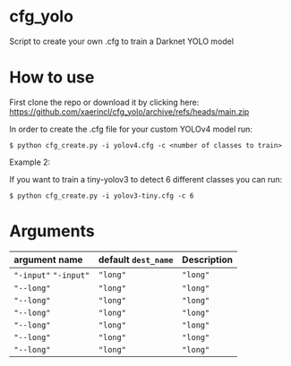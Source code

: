 # cfg_yolo

Script to create your own .cfg to train a Darknet YOLO model


# How to use

First clone the repo or download it by clicking here: https://github.com/xaerincl/cfg_yolo/archive/refs/heads/main.zip


In order to create the .cfg file for your custom YOLOv4 model run:
```
$ python cfg_create.py -i yolov4.cfg -c <number of classes to train> 
```


Example 2:

If you want to train a tiny-yolov3 to detect 6 different classes you can run:
```
$ python cfg_create.py -i yolov3-tiny.cfg -c 6
```


Arguments
=========



| argument name                | default `dest_name`     |    Description               |           
|:-----------------------------|:------------------------|:-----------------------------|
| `"-input"`    `"-input"`                 | `"long"`                | `"long"`                     |      
| `"--long"`                   | `"long"`                | `"long"`                     |    
| `"--long"`                   | `"long"`                | `"long"`                     |    
| `"--long"`                   | `"long"`                | `"long"`                     |    
| `"--long"`                   | `"long"`                | `"long"`                     |    
| `"--long"`                   | `"long"`                | `"long"`                     |    
| `"--long"`                   | `"long"`                | `"long"`                     |    
